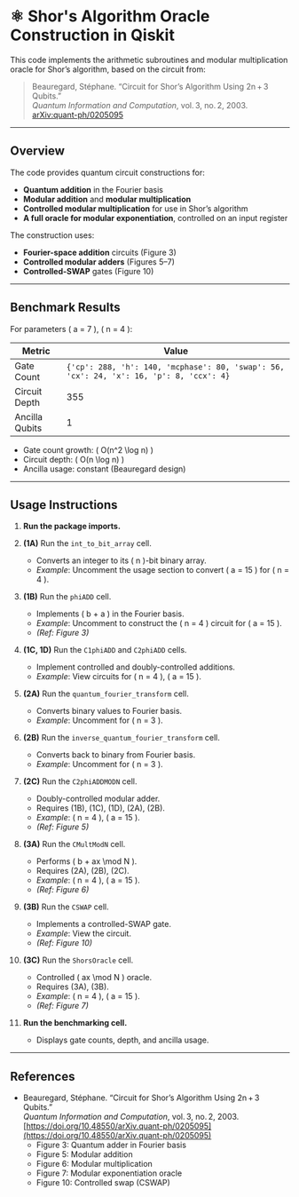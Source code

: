 # ⚛️ Shor's Algorithm Oracle Construction in Qiskit

This code implements the arithmetic subroutines and modular multiplication oracle for Shor’s algorithm, based on the circuit from:

> Beauregard, Stéphane. “Circuit for Shor’s Algorithm Using 2n + 3 Qubits.”  
> *Quantum Information and Computation*, vol. 3, no. 2, 2003.  
> [arXiv:quant-ph/0205095](https://doi.org/10.48550/arXiv.quant-ph/0205095)

---

## Overview

The code provides quantum circuit constructions for:

- **Quantum addition** in the Fourier basis  
- **Modular addition** and **modular multiplication**  
- **Controlled modular multiplication** for use in Shor’s algorithm  
- **A full oracle for modular exponentiation**, controlled on an input register

The construction uses:

- **Fourier-space addition** circuits (Figure 3)  
- **Controlled modular adders** (Figures 5–7)  
- **Controlled-SWAP** gates (Figure 10)

---

## Benchmark Results

For parameters \( a = 7 \), \( n = 4 \):

| Metric            | Value                                                                 |
|-------------------|-----------------------------------------------------------------------|
| Gate Count        | `{'cp': 288, 'h': 140, 'mcphase': 80, 'swap': 56, 'cx': 24, 'x': 16, 'p': 8, 'ccx': 4}` |
| Circuit Depth     | 355                                                                   |
| Ancilla Qubits    | 1                                                                     |

- Gate count growth: \( O(n^2 \log n) \)  
- Circuit depth: \( O(n \log n) \)  
- Ancilla usage: constant (Beauregard design)

---

## Usage Instructions

1. **Run the package imports.**

2. **(1A)** Run the `int_to_bit_array` cell.  
   - Converts an integer to its \( n \)-bit binary array.  
   - *Example*: Uncomment the usage section to convert \( a = 15 \) for \( n = 4 \).

3. **(1B)** Run the `phiADD` cell.  
   - Implements \( b + a \) in the Fourier basis.  
   - *Example*: Uncomment to construct the \( n = 4 \) circuit for \( a = 15 \).  
   - *(Ref: Figure 3)*

4. **(1C, 1D)** Run the `C1phiADD` and `C2phiADD` cells.  
   - Implement controlled and doubly-controlled additions.  
   - *Example*: View circuits for \( n = 4 \), \( a = 15 \).

5. **(2A)** Run the `quantum_fourier_transform` cell.  
   - Converts binary values to Fourier basis.  
   - *Example*: Uncomment for \( n = 3 \).

6. **(2B)** Run the `inverse_quantum_fourier_transform` cell.  
   - Converts back to binary from Fourier basis.  
   - *Example*: Uncomment for \( n = 3 \).

7. **(2C)** Run the `C2phiADDMODN` cell.  
   - Doubly-controlled modular adder.  
   - Requires (1B), (1C), (1D), (2A), (2B).  
   - *Example*: \( n = 4 \), \( a = 15 \).  
   - *(Ref: Figure 5)*

8. **(3A)** Run the `CMultModN` cell.  
   - Performs \( b + ax \mod N \).  
   - Requires (2A), (2B), (2C).  
   - *Example*: \( n = 4 \), \( a = 15 \).  
   - *(Ref: Figure 6)*

9. **(3B)** Run the `CSWAP` cell.  
   - Implements a controlled-SWAP gate.  
   - *Example*: View the circuit.  
   - *(Ref: Figure 10)*

10. **(3C)** Run the `ShorsOracle` cell.  
    - Controlled \( ax \mod N \) oracle.  
    - Requires (3A), (3B).  
    - *Example*: \( n = 4 \), \( a = 15 \).  
    - *(Ref: Figure 7)*

11. **Run the benchmarking cell.**  
    - Displays gate counts, depth, and ancilla usage.

---

## References

- Beauregard, Stéphane. “Circuit for Shor’s Algorithm Using 2n + 3 Qubits.”  
  *Quantum Information and Computation*, vol. 3, no. 2, 2003.  
  [https://doi.org/10.48550/arXiv.quant-ph/0205095](https://doi.org/10.48550/arXiv.quant-ph/0205095)  
    - Figure 3: Quantum adder in Fourier basis  
    - Figure 5: Modular addition  
    - Figure 6: Modular multiplication  
    - Figure 7: Modular exponentiation oracle  
    - Figure 10: Controlled swap (CSWAP)
